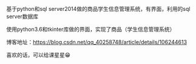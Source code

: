 基于python和sql server2014做的商品学生信息管理系统，有界面，利用的sql server数据库

使用python3.6和tkinter库做的界面，实现了商品（学生信息管理系统）

博客地址：https://blog.csdn.net/qq_40258748/article/details/106244613

喜欢的话，可以给课星星😁

